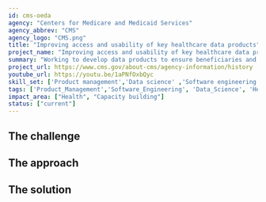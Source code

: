 ```yaml
---
id: cms-oeda
agency: "Centers for Medicare and Medicaid Services"
agency_abbrev: "CMS"
agency_logo: "CMS.png"
title: "Improving access and usability of key healthcare data products"
project_name: "Improving access and usability of key healthcare data products"
summary: "Working to develop data products to ensure beneficiaries and other stakeholders can make informed decisions at the Centers for Medicare and Medicaid Services' Office of Enterprise Data & Analytics."
project_url: https://www.cms.gov/about-cms/agency-information/history
youtube_url: https://youtu.be/1aPNfOxbQyc
skill_set: ['Product management','Data science' ,'Software engineering']
tags: ['Product_Management','Software_Engineering', 'Data_Science', 'Health', 'Capacity_building']
impact_area: ["Health", "Capacity building"]
status: ["current"]
---
```


## The challenge

## The approach

## The solution 

